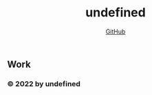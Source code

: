 
  <!DOCTYPE html>
  <html lang="en">

  <head>
    <meta charset="UTF-8">
    <meta name="viewport" content="width=device-width, initial-scale=1.0">
    <meta http-equiv="X-UA-Compatible" content="ie=edge">
    <title>Portfolio Demo</title>
    <link rel="stylesheet" href="https://cdnjs.cloudflare.com/ajax/libs/font-awesome/5.11.2/css/all.min.css">
    <link href="https://fonts.googleapis.com/css?family=Public+Sans:300i,300,500&display=swap" rel="stylesheet">
    <link rel="stylesheet" href="style.css">
  </head>

  <body>
    <header>
      <div class="container flex-row justify-space-between align-center py-3">
        <h1 class="page-title text-secondary bg-dark py-2 px-3">undefined</h1>
        <nav class="flex-row">
          <a class="ml-2 my-1 px-2 py-1 bg-secondary text-dark" href="https://github.com/undefined">GitHub</a>
        </nav>
      </div>
    </header>
    <main class="container my-5"> 
    <section class="my-3" id="portfolio">
      <h2 class="text-dark bg-primary p-2 display-inline-block">Work</h2>
      <div class="flex-row justify-space-between">
      </div>
    </section>
    </main>
    <footer class="container text-center py-3">
      <h3 class="text-dark">
        &copy; 2022 by undefined
      </h3>
    </footer>
  </body>
  </html>
  